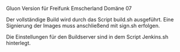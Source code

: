 
Gluon Version für Freifunk Emscherland Domäne 07

Der vollständige Build wird durch das Script build.sh ausgeführt. 
Eine Signierung der Images muss anschließend mit sign.sh erfolgen. 

Die Einstellungen für den Buildserver sind in dem Script Jenkins.sh hinterlegt.
